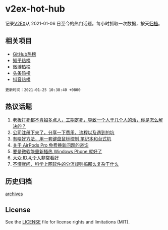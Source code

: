 # v2ex-hot-hub

 记录[V2EX](https://www.v2ex.com/)从 2021-01-06 日至今的热门话题。每小时抓取一次数据，按天[归档](archives)。
 
 ## 相关项目

- [GitHub热榜](https://github.com/lonnyzhang423/github-hot-hub)
- [知乎热榜](https://github.com/lonnyzhang423/zhihu-hot-hub)
- [微博热榜](https://github.com/lonnyzhang423/weibo-hot-hub)
- [头条热榜](https://github.com/lonnyzhang423/toutiao-hot-hub)
- [抖音热榜](https://github.com/lonnyzhang423/douyin-hot-hub)


 `更新时间：2021-01-25 10:38:40 +0800`

## 热议话题

1. [老板打死都不肯招多点人，工期定死，导致一个人干几个人的活，你是怎么解决的？](https://www.v2ex.com/t/747824)
1. [公司注册下来了，分享一下费用、流程以及遇到的坑](https://www.v2ex.com/t/747843)
1. [有啥好方法，用一套键盘鼠标控制 笔记本和台式机](https://www.v2ex.com/t/747842)
1. [关于 AirPods Pro 免费换新问题的咨询](https://www.v2ex.com/t/747887)
1. [要是微软能重新捂热 Windows Phone 就好了](https://www.v2ex.com/t/747994)
1. [大众 ID.4,个人非常看好](https://www.v2ex.com/t/747823)
1. [不懂就问，科学上网软件的分流规则搞那么复杂干什么](https://www.v2ex.com/t/747883)

## 历史归档

[archives](archives)

## License

See the [LICENSE](LICENSE) file for license rights and limitations (MIT).
